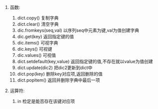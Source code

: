 1. 函数:
	1. dict.copy()  复制字典
	2. dict.clear() 清空字典
	3. dic.fromkeys(seq,val) 以序列seq中元素为键,val为值创建字典
	4. dic.get(key) 返回指定键的值
	5. dic.items()  可视字典
 	6. dic.keys()   可视键
	7. dic.values() 可视值
	8. dict.setdefault(key,value) 返回指定键的值,不存在就以value为值创建
	9. dict.update(dic2) 把dic2更新到dict中
	10. dict.pop(key) 删除key对应项,返回删除的值
	11. dict.popitem() 返回并删除字典中最后一项

2. 运算符:
	1. in 检定是能否存在该键对应项
